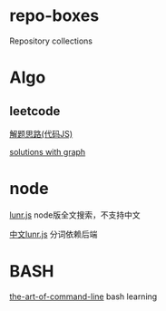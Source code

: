 # repo-boxes
Repository collections

# Algo
## leetcode
[解题思路(代码JS)](https://github.com/MisterBooo/LeetCodeAnimation)

[solutions with graph](https://github.com/MisterBooo/LeetCodeAnimation)

# node
[lunr.js](https://github.com/olivernn/lunr.js)
node版全文搜索，不支持中文

[中文lunr.js](https://github.com/codepiano/lunr.js)
分词依赖后端

# BASH
[the-art-of-command-line](https://github.com/jlevy/the-art-of-command-line)
bash learning
